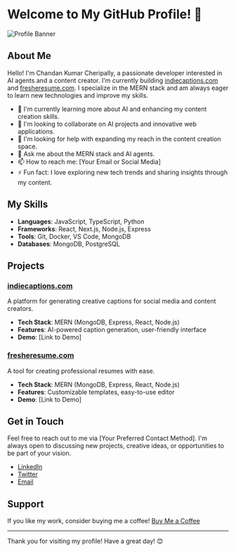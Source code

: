 # Welcome to My GitHub Profile! 👋

![Profile Banner](https://via.placeholder.com/1200x300.png?text=Your+Banner+Here)

## About Me

Hello! I'm Chandan Kumar Cheripally, a passionate developer interested in AI agents and a content creator. I'm currently building [indiecaptions.com](https://indiecaptions.com) and [fresheresume.com](https://fresheresume.com). I specialize in the MERN stack and am always eager to learn new technologies and improve my skills.

- 🌱 I'm currently learning more about AI and enhancing my content creation skills.
- 👯 I'm looking to collaborate on AI projects and innovative web applications.
- 🤔 I'm looking for help with expanding my reach in the content creation space.
- 💬 Ask me about the MERN stack and AI agents.
- 📫 How to reach me: [Your Email or Social Media]
- ⚡ Fun fact: I love exploring new tech trends and sharing insights through my content.

## My Skills

- **Languages**: JavaScript, TypeScript, Python
- **Frameworks**: React, Next.js, Node.js, Express
- **Tools**: Git, Docker, VS Code, MongoDB
- **Databases**: MongoDB, PostgreSQL

## Projects

### [indiecaptions.com](https://indiecaptions.com)

A platform for generating creative captions for social media and content creators.

- **Tech Stack**: MERN (MongoDB, Express, React, Node.js)
- **Features**: AI-powered caption generation, user-friendly interface
- **Demo**: [Link to Demo]

### [fresheresume.com](https://fresheresume.com)

A tool for creating professional resumes with ease.

- **Tech Stack**: MERN (MongoDB, Express, React, Node.js)
- **Features**: Customizable templates, easy-to-use editor
- **Demo**: [Link to Demo]

## Get in Touch

Feel free to reach out to me via [Your Preferred Contact Method]. I'm always open to discussing new projects, creative ideas, or opportunities to be part of your vision.

- [LinkedIn](https://www.linkedin.com/in/yourprofile)
- [Twitter](https://twitter.com/yourprofile)
- [Email](mailto:youremail@example.com)

## Support

If you like my work, consider buying me a coffee! [Buy Me a Coffee](https://www.buymeacoffee.com/yourprofile)

---

Thank you for visiting my profile! Have a great day! 😊
